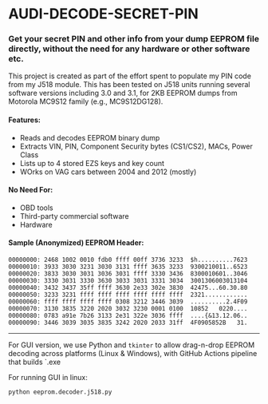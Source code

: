 # AUDI-DECODE-SECRET-PIN

### Get your secret PIN and other info from your dump EEPROM file directly, without the need for any hardware or other software etc.

This project is created as part of the effort spent to populate my PIN code from my J518 module. This has been tested on J518 units running several software versions including 3.0 and 3.1, for 2KB EEPROM dumps from Motorola MC9S12 family (e.g., MC9S12DG128).

#### Features:

* Reads and decodes EEPROM binary dump
* Extracts VIN, PIN, Component Security bytes (CS1/CS2), MACs, Power Class
* Lists up to 4 stored EZS keys and key count
* WOrks on VAG cars between 2004 and 2012 (mostly)

#### No Need For:

* OBD tools
* Third-party commercial software
* Hardware

#### Sample (Anonymized) EEPROM Header:

```
00000000: 2468 1002 0010 fdb0 ffff 00ff 3736 3233  $h..........7623
00000010: 3933 3030 3231 3030 3131 ffff 3635 3233  9300210011..6523
00000020: 3833 3030 3031 3036 3031 ffff 3330 3436  8300010601..3046
00000030: 3330 3031 3330 3630 3033 3031 3331 3034  3001306003013104
00000040: 3432 3437 35ff ffff 3630 2e33 302e 3830  42475...60.30.80
00000050: 3233 3231 ffff ffff ffff ffff ffff ffff  2321............
00000060: ffff ffff ffff ffff 0308 3212 3446 3039  ..........2.4F09
00000070: 3130 3835 3220 2020 3032 3230 0001 0100  10852   0220....
00000080: 0783 a91e 7b26 3133 2e31 322e 3036 ffff  ....{&13.12.06..
00000090: 3446 3039 3035 3835 3242 2020 2033 31ff  4F0905852B   31.
```

---

For GUI version, we use Python and `tkinter` to allow drag-n-drop EEPROM decoding across platforms (Linux & Windows), with GitHub Actions pipeline that builds `.exe

For running GUI in linux:

```
python eeprom.decoder.j518.py
```

